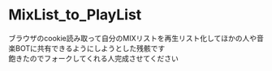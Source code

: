 # MixList_to_PlayList

ブラウザのcookie読み取って自分のMIXリストを再生リスト化してほかの人や音楽BOTに共有できるようにしようとした残骸です  
飽きたのでフォークしてくれる人完成させてください